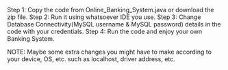 Step 1: Copy the code from Online_Banking_System.java or download the zip file.
Step 2: Run it using whatsoever IDE you use.
Step 3: Change Database Connectivity(MySQL username & MySQL password) details in the code with your credentials.
Step 4: Run the code and enjoy your own Banking System.

NOTE: Maybe some extra changes you might have to make according to your device, OS, etc. such as localhost, driver address, etc.
